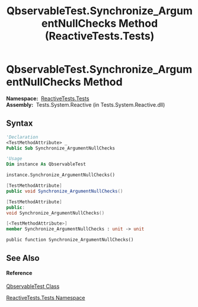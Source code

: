 ﻿---
title: QbservableTest.Synchronize_ArgumentNullChecks Method  (ReactiveTests.Tests)
TOCTitle: Synchronize_ArgumentNullChecks Method
ms:assetid: M:ReactiveTests.Tests.QbservableTest.Synchronize_ArgumentNullChecks
ms:mtpsurl: https://msdn.microsoft.com/en-us/library/reactivetests.tests.qbservabletest.synchronize_argumentnullchecks(v=VS.103)
ms:contentKeyID: 36620056
ms.date: 06/28/2011
mtps_version: v=VS.103
f1_keywords:
- ReactiveTests.Tests.QbservableTest.Synchronize_ArgumentNullChecks
dev_langs:
- CSharp
- JScript
- VB
- FSharp
- c++
---

# QbservableTest.Synchronize\_ArgumentNullChecks Method

**Namespace:**  [ReactiveTests.Tests](hh289046\(v=vs.103\).md)  
**Assembly:**  Tests.System.Reactive (in Tests.System.Reactive.dll)

## Syntax

``` vb
'Declaration
<TestMethodAttribute> _
Public Sub Synchronize_ArgumentNullChecks
```

``` vb
'Usage
Dim instance As QbservableTest

instance.Synchronize_ArgumentNullChecks()
```

``` csharp
[TestMethodAttribute]
public void Synchronize_ArgumentNullChecks()
```

``` c++
[TestMethodAttribute]
public:
void Synchronize_ArgumentNullChecks()
```

``` fsharp
[<TestMethodAttribute>]
member Synchronize_ArgumentNullChecks : unit -> unit 
```

``` jscript
public function Synchronize_ArgumentNullChecks()
```

## See Also

#### Reference

[QbservableTest Class](hh315250\(v=vs.103\).md)

[ReactiveTests.Tests Namespace](hh289046\(v=vs.103\).md)

